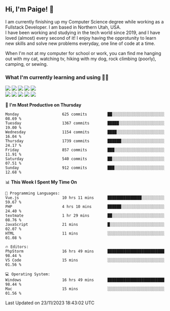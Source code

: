 ## Hi, I'm Paige! :vulcan_salute:

I am currently finishing up my Computer Science degree while working as a Fullstack Developer. I am based in Northern Utah, USA. \
I have been working and studying in the tech world since 2019, and I have loved (almost) every second of it! I enjoy having the opprotunity to learn new skills and solve new problems everyday, one line of code at a time.  

When I'm not at my computer for school or work, you can find me hanging out with my cat, watching tv, hiking with my dog, rock climbing (poorly), camping, or sewing.  

### What I'm currently learning and using :woman_technologist:
![](https://img.shields.io/badge/Laravel-FF2D20?style=for-the-badge&logo=laravel&logoColor=white) 
![](https://img.shields.io/badge/PHP-777BB4?style=for-the-badge&logo=php&logoColor=white)
![](https://img.shields.io/badge/Vue.js-35495E?style=for-the-badge&logo=vuedotjs&logoColor=4FC08D) 
![](https://img.shields.io/badge/MySQL-005C84?style=for-the-badge&logo=mysql&logoColor=white) 
![](https://img.shields.io/badge/Tailwind_CSS-38B2AC?style=for-the-badge&logo=tailwind-css&logoColor=white) \
![](https://img.shields.io/badge/Python-FFD43B?style=for-the-badge&logo=python&logoColor=blue)
![](https://img.shields.io/badge/Django-092E20?style=for-the-badge&logo=django&logoColor=green)
![](https://img.shields.io/badge/Kotlin-0095D5?&style=for-the-badge&logo=kotlin&logoColor=white)
![](https://img.shields.io/badge/Java-ED8B00?style=for-the-badge&logo=java&logoColor=white)
![](https://img.shields.io/badge/Haskell-5D4F85?style=for-the-badge&logo=haskell&logoColor=white) 

<!--START_SECTION:waka-->
📅 **I'm Most Productive on Thursday** 

```text
Monday                   625 commits         ██░░░░░░░░░░░░░░░░░░░░░░░   08.69 % 
Tuesday                  1367 commits        █████░░░░░░░░░░░░░░░░░░░░   19.00 % 
Wednesday                1154 commits        ████░░░░░░░░░░░░░░░░░░░░░   16.04 % 
Thursday                 1739 commits        ██████░░░░░░░░░░░░░░░░░░░   24.17 % 
Friday                   857 commits         ███░░░░░░░░░░░░░░░░░░░░░░   11.91 % 
Saturday                 540 commits         ██░░░░░░░░░░░░░░░░░░░░░░░   07.51 % 
Sunday                   912 commits         ███░░░░░░░░░░░░░░░░░░░░░░   12.68 % 
```


📊 **This Week I Spent My Time On** 

```text
💬 Programming Languages: 
Vue.js                   10 hrs 11 mins      ███████████████░░░░░░░░░░   59.67 % 
PHP                      4 hrs 10 mins       ██████░░░░░░░░░░░░░░░░░░░   24.40 % 
textmate                 1 hr 29 mins        ██░░░░░░░░░░░░░░░░░░░░░░░   08.76 % 
JavaScript               21 mins             █░░░░░░░░░░░░░░░░░░░░░░░░   02.07 % 
HTML                     11 mins             ░░░░░░░░░░░░░░░░░░░░░░░░░   01.08 % 

🔥 Editors: 
PhpStorm                 16 hrs 49 mins      █████████████████████████   98.44 % 
VS Code                  15 mins             ░░░░░░░░░░░░░░░░░░░░░░░░░   01.56 % 

💻 Operating System: 
Windows                  16 hrs 49 mins      █████████████████████████   98.44 % 
Mac                      15 mins             ░░░░░░░░░░░░░░░░░░░░░░░░░   01.56 % 
```


 Last Updated on 23/11/2023 18:43:02 UTC
<!--END_SECTION:waka-->
